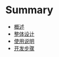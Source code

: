 # Summary

* [概述](README.md)
* [整体设计](part/README.md)
* [使用说明](part/shi_yong_shuo_ming.md)
* [开发步骤](part/kai_fa_bu_zou.md)

